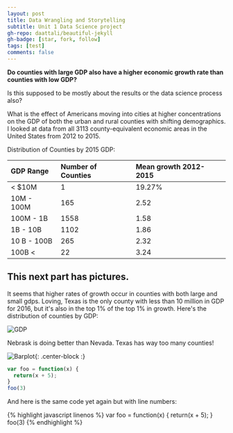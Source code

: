 ```yaml
---
layout: post
title: Data Wrangling and Storytelling
subtitle: Unit 1 Data Science project
gh-repo: daattali/beautiful-jekyll
gh-badge: [star, fork, follow]
tags: [test]
comments: false
---
```


**Do counties with large GDP also have a higher economic growth rate than counties with low GDP?**

Is this supposed to be mostly about the results or the data science process also?

What is the effect of Americans moving into cities at higher concentrations on the GDP of both the urban and rural counties with shifting demographics.  I looked at data from all 3113 county-equivalent economic areas in the United States from 2012 to 2015.  

Distribution of Counties by 2015 GDP:

| GDP Range | Number of Counties | Mean growth 2012-2015 |
| :------ |:--- | :--- |
| < $10M | 1 | 19.27% |
| 10M - 100M  | 165 | 2.52 |
| 100M - 1B | 1558 | 1.58 |
| 1B - 10B | 1102 | 1.86 |
| 10 B - 100B | 265 | 2.32 | 
| 100B < | 22 | 3.24 |

## This next part has pictures.

It seems that higher rates of growth occur in counties with both large and small gdps.  Loving, Texas is the only county with less than 10 million in GDP for 2016, but it's also in the top 1% of the top 1% in growth.  Here's the distribution of counties by GDP:

![GDP](https://imgur.com/lPd9YV8.jpg)

Nebrask is doing better than Nevada.  Texas has way too many counties!

![Barplot](https://imgur.com/u1uI27l.jpg){: .center-block :}



```javascript
var foo = function(x) {
  return(x + 5);
}
foo(3)
```

And here is the same code yet again but with line numbers:

{% highlight javascript linenos %}
var foo = function(x) {
  return(x + 5);
}
foo(3)
{% endhighlight %}

